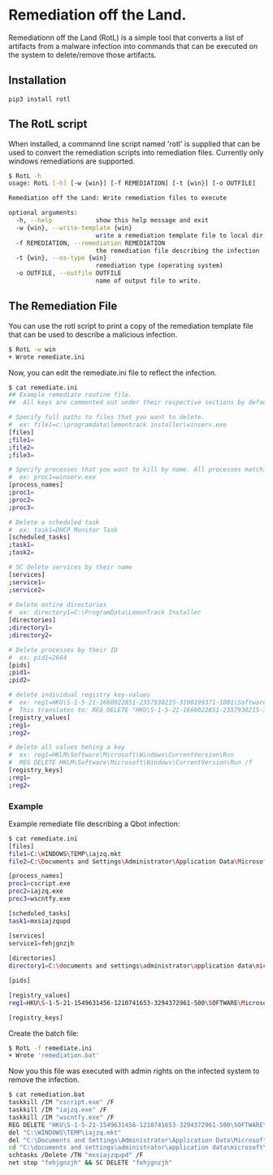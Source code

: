 # Remediation off the Land.
  
Remediationn off the Land (RotL) is a simple tool that converts a list of artifacts from a malware infection into commands that can be executed on the system to delete/remove those artifacts.

## Installation

``pip3 install rotl``

## The RotL script

When installed, a commannd line script named 'rotl' is supplied that can be used to convert the remediation scripts into remediation files. Currently only windows remediations are supported.

```bash
$ RotL -h
usage: RotL [-h] [-w {win}] [-f REMEDIATION] [-t {win}] [-o OUTFILE]

Remediation off the Land: Write remediation files to execute

optional arguments:
  -h, --help            show this help message and exit
  -w {win}, --write-template {win}
                        write a remediation template file to local dir.
  -f REMEDIATION, --remediation REMEDIATION
                        the remediation file describing the infection
  -t {win}, --os-type {win}
                        remediation type (operating system)
  -o OUTFILE, --outfile OUTFILE
                        name of output file to write.
```

## The Remediation File

You can use the rotl script to print a copy of the remediation template file that can be used to describe a malicious infection. 

```bash
$ RotL -w win
+ Wrote remediate.ini
```

Now, you can edit the remediate.ini file to reflect the infection.

```bash
$ cat remediate.ini 
## Example remediate routine file.
##  All keys are commented out under their respective sections by default.

# Specify full paths to files that you want to delete.
#  ex: file1=c:\programdata\lemontrack installer\winserv.exe
[files]
;file1=
;file2=
;file3=

# Specify processes that you want to kill by name. All processes matching the name will be killed
#  ex: proc1=winserv.exe
[process_names]
;proc1=
;proc2=
;proc3=

# Delete a scheduled task
#  ex: task1=DHCP Monitor Task
[scheduled_tasks]
;task1=
;task2=

# SC delete services by their name
[services]
;service1=
;service2=
 
# Delete entire directories
#  ex: directory1=C:\ProgramData\LemonTrack Installer
[directories]
;directory1=
;directory2=

# Delete processes by their ID
#  ex: pid1=2664
[pids]
;pid1=
;pid2=

# delete individual registry key-values
#  ex: reg1=HKU\S-1-5-21-1660022851-2357930215-3100199371-1001\Software\Microsoft\Windows\CurrentVersion\Run\LemonTrack
#  This translates to: REG DELETE "HKU\S-1-5-21-1660022851-2357930215-3100199371-1001\Software\Microsoft\Windows\CurrentVersion\Run" /v LemonTrack /f
[registry_values]
;reg1=
;reg2=

# delete all values behing a key
#  ex: reg1=HKLM\Software\Microsoft\Windows\CurrentVersion\Run
#  REG DELETE HKLM\Software\Microsoft\Windows\CurrentVersion\Run /f
[registry_keys]
;reg1=
;reg2=
```

### Example

Example remediate file describing a Qbot infection:

```bash
$ cat remediate.ini 
[files]
file1=C:\WINDOWS\TEMP\iajzq.mkt
file2=C:\Documents and Settings\Administrator\Application Data\Microsoft\Iajzq\iajzq.exe

[process_names]
proc1=cscript.exe
proc2=iajzq.exe
proc3=wscntfy.exe

[scheduled_tasks]
task1=mxsiajzqupd

[services]
service1=fehjgnzjh
 
[directories]
directory1=C:\documents and settings\administrator\application data\microsoft\iajzq

[pids]

[registry_values]
reg1=HKU\S-1-5-21-1549631456-1210741653-3294372961-500\SOFTWARE\Microsoft\Windows\CurrentVersion\Run\lcmkfq

[registry_keys]
```

Create the batch file:

```bash
$ RotL -f remediate.ini 
+ Wrote 'remediation.bat'
```

Now you this file was executed with admin rights on the infected system to remove the infection.

```bash
$ cat remediation.bat 
taskkill /IM "cscript.exe" /F
taskkill /IM "iajzq.exe" /F
taskkill /IM "wscntfy.exe" /F
REG DELETE "HKU\S-1-5-21-1549631456-1210741653-3294372961-500\SOFTWARE\Microsoft\Windows\CurrentVersion\Run" /v "lcmkfq" /f
del "C:\WINDOWS\TEMP\iajzq.mkt"
del "C:\Documents and Settings\Administrator\Application Data\Microsoft\Iajzq\iajzq.exe"
cd "C:\documents and settings\administrator\application data\microsoft\iajzq" && DEL /F /Q /S * > NUL && cd .. && RMDIR /Q /S "C:\documents and settings\administrator\application data\microsoft\iajzq"
schtasks /Delete /TN "mxsiajzqupd" /F
net stop "fehjgnzjh" && SC DELETE "fehjgnzjh"
```

